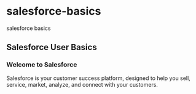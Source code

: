 # salesforce-basics

salesforce basics 

## Salesforce User Basics

### Welcome to Salesforce

Salesforce is your customer success platform, designed to help you sell, service, market, analyze, and connect with your customers.

